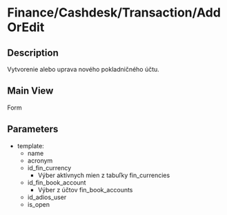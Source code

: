 # Finance/Cashdesk/Transaction/AddOrEdit

## Description

Vytvorenie alebo uprava nového pokladničného účtu.

## Main View

Form

## Parameters

* template:
  * name
  * acronym
  * id_fin_currency
    * Výber aktívnych mien z tabuľky fin_currencies
  * id_fin_book_account
    * Výber z účtov fin_book_accounts
  * id_adios_user
  * is_open

